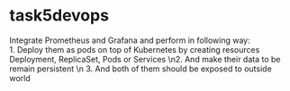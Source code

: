 # task5devops
Integrate Prometheus and Grafana and perform in following way:<br> 1.  Deploy them as pods on top of Kubernetes by creating resources Deployment, ReplicaSet, Pods or Services \n2.  And make their data to be remain persistent \n 3.  And both of them should be exposed to outside world
